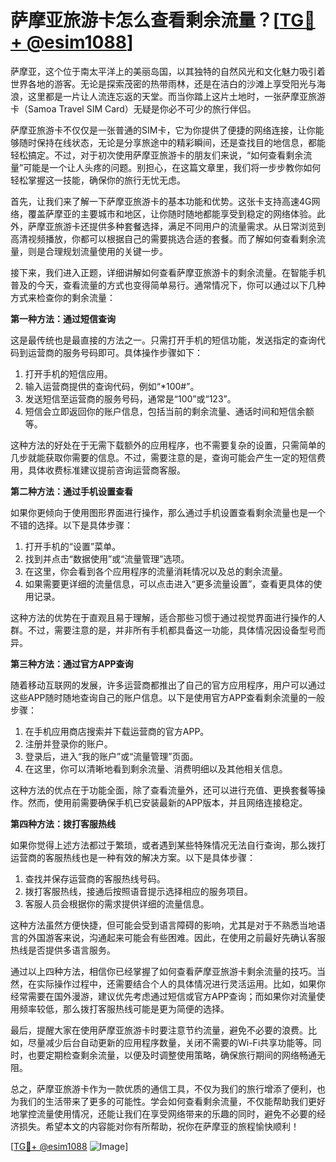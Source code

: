 # 萨摩亚旅游卡怎么查看剩余流量？[[TG💪+ @esim1088](https://t.me/s/esim1088)]

萨摩亚，这个位于南太平洋上的美丽岛国，以其独特的自然风光和文化魅力吸引着世界各地的游客。无论是探索茂密的热带雨林，还是在洁白的沙滩上享受阳光与海浪，这里都是一片让人流连忘返的天堂。而当你踏上这片土地时，一张萨摩亚旅游卡（Samoa Travel SIM Card）无疑是你必不可少的旅行伴侣。

萨摩亚旅游卡不仅仅是一张普通的SIM卡，它为你提供了便捷的网络连接，让你能够随时保持在线状态，无论是分享旅途中的精彩瞬间，还是查找目的地信息，都能轻松搞定。不过，对于初次使用萨摩亚旅游卡的朋友们来说，“如何查看剩余流量”可能是一个让人头疼的问题。别担心，在这篇文章里，我们将一步步教你如何轻松掌握这一技能，确保你的旅行无忧无虑。

首先，让我们来了解一下萨摩亚旅游卡的基本功能和优势。这张卡支持高速4G网络，覆盖萨摩亚的主要城市和地区，让你随时随地都能享受到稳定的网络体验。此外，萨摩亚旅游卡还提供多种套餐选择，满足不同用户的流量需求。从日常浏览到高清视频播放，你都可以根据自己的需要挑选合适的套餐。而了解如何查看剩余流量，则是合理规划流量使用的关键一步。

接下来，我们进入正题，详细讲解如何查看萨摩亚旅游卡的剩余流量。在智能手机普及的今天，查看流量的方式也变得简单易行。通常情况下，你可以通过以下几种方式来检查你的剩余流量：

**第一种方法：通过短信查询**

这是最传统也是最直接的方法之一。只需打开手机的短信功能，发送指定的查询代码到运营商的服务号码即可。具体操作步骤如下：

1. 打开手机的短信应用。
2. 输入运营商提供的查询代码，例如“*100#”。
3. 发送短信至运营商的服务号码，通常是“100”或“123”。
4. 短信会立即返回你的账户信息，包括当前的剩余流量、通话时间和短信余额等。

这种方法的好处在于无需下载额外的应用程序，也不需要复杂的设置，只需简单的几步就能获取你需要的信息。不过，需要注意的是，查询可能会产生一定的短信费用，具体收费标准建议提前咨询运营商客服。

**第二种方法：通过手机设置查看**

如果你更倾向于使用图形界面进行操作，那么通过手机设置查看剩余流量也是一个不错的选择。以下是具体步骤：

1. 打开手机的“设置”菜单。
2. 找到并点击“数据使用”或“流量管理”选项。
3. 在这里，你会看到各个应用程序的流量消耗情况以及总的剩余流量。
4. 如果需要更详细的流量信息，可以点击进入“更多流量设置”，查看更具体的使用记录。

这种方法的优势在于直观且易于理解，适合那些习惯于通过视觉界面进行操作的人群。不过，需要注意的是，并非所有手机都具备这一功能，具体情况因设备型号而异。

**第三种方法：通过官方APP查询**

随着移动互联网的发展，许多运营商都推出了自己的官方应用程序，用户可以通过这些APP随时随地查询自己的账户信息。以下是使用官方APP查看剩余流量的一般步骤：

1. 在手机应用商店搜索并下载运营商的官方APP。
2. 注册并登录你的账户。
3. 登录后，进入“我的账户”或“流量管理”页面。
4. 在这里，你可以清晰地看到剩余流量、消费明细以及其他相关信息。

这种方法的优点在于功能全面，除了查看流量外，还可以进行充值、更换套餐等操作。然而，使用前需要确保手机已安装最新的APP版本，并且网络连接稳定。

**第四种方法：拨打客服热线**

如果你觉得上述方法都过于繁琐，或者遇到某些特殊情况无法自行查询，那么拨打运营商的客服热线也是一种有效的解决方案。以下是具体步骤：

1. 查找并保存运营商的客服热线号码。
2. 拨打客服热线，接通后按照语音提示选择相应的服务项目。
3. 客服人员会根据你的需求提供详细的流量信息。

这种方法虽然方便快捷，但可能会受到语言障碍的影响，尤其是对于不熟悉当地语言的外国游客来说，沟通起来可能会有些困难。因此，在使用之前最好先确认客服热线是否提供多语言服务。

通过以上四种方法，相信你已经掌握了如何查看萨摩亚旅游卡剩余流量的技巧。当然，在实际操作过程中，还需要结合个人的具体情况进行灵活运用。比如，如果你经常需要在国外漫游，建议优先考虑通过短信或官方APP查询；而如果你对流量使用频率较低，那么拨打客服热线可能是更为简便的选择。

最后，提醒大家在使用萨摩亚旅游卡时要注意节约流量，避免不必要的浪费。比如，尽量减少后台自动更新的应用程序数量，关闭不需要的Wi-Fi共享功能等。同时，也要定期检查剩余流量，以便及时调整使用策略，确保旅行期间的网络畅通无阻。

总之，萨摩亚旅游卡作为一款优质的通信工具，不仅为我们的旅行增添了便利，也为我们的生活带来了更多的可能性。学会如何查看剩余流量，不仅能帮助我们更好地掌控流量使用情况，还能让我们在享受网络带来的乐趣的同时，避免不必要的经济损失。希望本文的内容能对你有所帮助，祝你在萨摩亚的旅程愉快顺利！

[[TG💪+ @esim1088](https://t.me/s/esim1088) ![Image](https://i.postimg.cc/4NQfJmqS/Snipaste-2025-05-13-00-14-12.png)]
